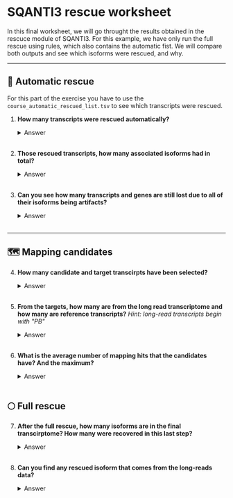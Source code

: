 # SQANTI3 rescue worksheet

In this final worksheet, we will go throught the results obtained in the rescuce module of SQANTI3. For this example, we have only run the full rescue using rules, which also contains the automatic fist. We will compare both outputs and see which isoforms were rescued, and why.

---

## 🤖 Automatic rescue 

For this part of the exercise you have to use the `course_automatic_rescued_list.tsv` to see which transcripts were rescued.

1. **How many transcripts were rescued automatically?**
    <details><summary>Answer</summary><br>
    140 transcripts
    </details><br>

2. **Those rescued transcripts, how many associated isoforms had in total?** 
    <details><summary>Answer</summary><br>
    The rescued transcripts had 281 associated isoforms
    </details><br>
3. **Can you see how many transcripts and genes are still lost due to all of their isoforms being artifacts?**

    <details><summary>Answer</summary><br>
    There are 384 reference transcrips still lost after the automatic rescue. Also, 1045 artifacts belong to novel transcipts.
    </details><br>

<!--TODO: FInish once I find the str_detect function fof R -->

---

## :world_map:  Mapping candidates

4. **How many candidate and target transcirpts have been selected?**

    <details><summary>Answer</summary>
    - Candidates: 1705
    - Targets: 2474
    </details><br>

5. **From the targets, how many are from the long read transcriptome and how many are reference transcripts?** 
*Hint: long-read transcripts begin with "PB"*

    <details><summary>Answer</summary>
    
    - Reference: 1028
    - Long-read transcriptome: 1446
    </details><br>

6. **What is the average number of mapping hits that the candidates have? And the maximum?**

    <details><summary>Answer</summary>
    On average, there are 4.24 hits per candidate, and the candidate that mapped to the most targets mapped against 8 targets.
    </details><br>

## 🌕 Full rescue

7. **After the full rescue, how many isoforms are in the final transcirptome? How many were recovered in this last step?**

    <details><summary>Answer</summary>
    In total, we have 2068 isoforms after rescue. 140 come from the automatic rescue and 468 come from the full rescue
    </details><br>

8. **Can you find any rescued isoform that comes from the long-reads data?**

    <details><summary>Answer</summary>
    No isoforms from the long read transcriptome were rescued
    </details><br>